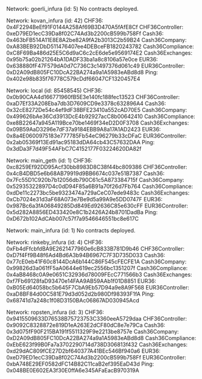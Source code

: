 
Network: goerli_infura (id: 5)
  No contracts deployed.

Network: kovan_infura (id: 42)
  CHF36: 0x4F2294BeEf91F0144A258Af69B3D470A5fAfE8Cf
  CHF36Controller: 0xeD79ED1ecC39Da8f02C74Ad3b2200cB599b758Ff
  Cash36: 0x463bFB514A11E8E8A2be82A9fA2b3013C2b59B24
  Cash36Company: 0xA83BEB92DbD511476407ee4DEBceFB1820243782
  Cash36Compliance: 0xC8F69Ba486d25E5C6d9aC6c2cE6de5e9569174E2
  Cash36Exchanges: 0x95b75a02b21264bA1DADF33ba1a8c8106a57e0ce
  EUR36: 0x638880fF47F579dA0d7C736C3c1497376d061c49
  EUR36Controller: 0xD2A09dB805FC10DcA22BA274a9a1A5983eABd8d8
  Ping: 0x402e98b835f76778C579cDdf66047CF1320457E4

Network: local (id: 85458545)
  CHF36: 0x0b90CAA4d166771960fB5E3e140fc188fec13523
  CHF36Controller: 0xaD7Ef33A208Eba7db3D7609CD9e3378c632896A4
  Cash36: 0x32cE8272De54c4ef9dF38BFE23410a552cAD70E5
  Cash36Company: 0x499626bAe36Cd3913DcE4b92927acC8b00642410
  Cash36Compliance: 0xe8B22647a945A119Bce70be1469f34eD2D0F3708
  Cash36Exchanges: 0x09B59AaD3296e7dF37a9184EBB9A8a17A1AD2423
  EUR36: 0x8a4E0600975183e777785Fb54eC96279b33cDFaC
  EUR36Controller: 0x2ab05369f13Ed91ac95183dDA64cb43C57632DAA
  Ping: 0x3dDa3F7d49F54AFbC7C4152177F03224620DA82f

Network: main_geth (id: 1)
  CHF36: 0xc8259Ef92DD95Acf30bb8983D8C38f44bc809386
  CHF36Controller: 0x4cB4DBD5e6b68AB79919d9BB6674c037e51B7387
  Cash36: 0x7Fc55D1C920b7b12056db790C61c5A873384715f
  Cash36Company: 0x52935322897D4c0dD94F85a6B91a70f26d7Fb764
  Cash36Compliance: 0xdDe11c2273bc5be9323474a729aCeC07ede9483c
  Cash36Exchanges: 0xCb7024e31d3aF68A073e7Be9d5a99A9e5DD0747F
  EUR36: 0x987Bc6a3fA06849285Dd849Ed92636C85e630cFF
  EUR36Controller: 0x5d282A8856ED433420e8C1b2426A24b8701DadBa
  Ping: 0xD672b102AdCAb007c57f7a9546646551bc8e617C

Network: main_infura (id: 1)
  No contracts deployed.

Network: rinkeby_infura (id: 4)
  CHF36: 0xFb4dFfcbfdBA9E2621477960e6cB833B781D9b46
  CHF36Controller: 0xD7f4Ff9B48f6Ad4Bd6A3b94B6967C7F3D735D033
  Cash36: 0x77cE0eb41F60c8144DcA6b144C86F545cFECFE1A
  Cash36Company: 0x99826d3a061fF5aA0644e619ec2556bc1351207f
  Cash36Compliance: 0x4aB8468c0A9e0651C32936d78009FEcC771566b3
  Cash36Exchanges: 0xf7Fb69128faD93470e14FAA9AB59AAb1f01D8851
  EUR36: 0xB05Ed64058bc5b645F7CbA9Eb57D94a9e8A9F568
  EUR36Controller: 0xaD8BF84d00C581E79d3d052d2b980Df98393F1fA
  Ping: 0x68741d7a248c1f08D3150BAc06867AD030945Acd

Network: ropsten_infura (id: 3)
  CHF36: 0x9415509633D76538B75723753C3360eeA5729daa
  CHF36Controller: 0x9092C8328872e819D1eA263E2dCF80dC8e7e79Ca
  Cash36: 0x3d075fF90F215BA191f5511329F9e2213be8757e
  Cash36Company: 0xD2A09dB805FC10DcA22BA274a9a1A5983eABd8d8
  Cash36Compliance: 0xEbE623f99B0Fa7a3702290714d738D306813f432
  Cash36Exchanges: 0xd29dAC809fCE27D2bf640377A41BEc546Bf940a6
  EUR36: 0xeD79ED1ecC39Da8f02C74Ad3b2200cB599b758Ff
  EUR36Controller: 0xbA748E29EF0582dFC14B82C11caB2ef395EaD43d
  Ping: 0x048BE0E602EA3f30E0ffA6e345AFaEacB970319A

